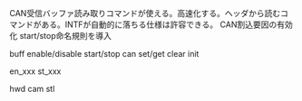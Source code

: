 CAN受信バッファ読み取りコマンドが使える。高速化する。ヘッダから読むコマンドがある。INTFが自動的に落ちる仕様は許容できる。
CAN割込要因の有効化
start/stop命名規則を導入

buff
enable/disable
start/stop
can
set/get
clear
init

en_xxx
st_xxx

hwd
cam
stl

